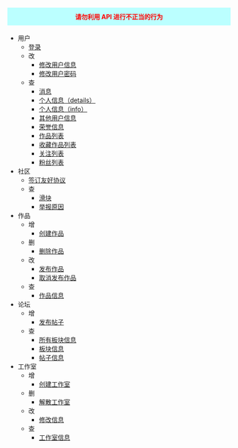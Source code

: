 <h4 style="padding: 10px 30px; background-color:#bff; color:red; text-align: center">请勿利用 API 进行不正当的行为</h3>

- 用户
  - [登录](/user/login.md)
  - 改
    - [修改用户信息](/user/update_info.md)
    - [修改用户密码](/user/update_password.md)
  - 查
    - [消息](/user/messages.md)
    - [个人信息（details）](/user/details.md)
    - [个人信息（info）](/user/info.md)
    - [其他用户信息](/user/user_details.md)
    - [荣誉信息](/user/honor.md)
    - [作品列表](/user/work-list.md)
    - [收藏作品列表](/user/collection-work-list.md)
    - [关注列表](/user/follow-list.md)
    - [粉丝列表](/user/fan-list.md)
- 社区
  - [签订友好协议](/community/signature.md)
  - 查
    - [滑块](/community/banners.md)
    - [举报原因](/community/report_reasons.md)
- 作品
  - 增
    - [创建作品](/work/create.md)
  - 删
    - [删除作品](/work/delete.md)
  - 改
    - [发布作品](/work/publish.md)
    - [取消发布作品](/work/unpublish.md)
  - 查
    - [作品信息](/work/details.md)
- 论坛
  - 增
    - [发布帖子](/forum/publish.md)
  - 查
    - [所有板块信息](/forum/boards.md)
    - [板块信息](/forum/board.md)
    - [帖子信息](/forum/details.md)
- 工作室
  - 增
    - [创建工作室](/workshop/create.md)
  - 删
    - [解散工作室](/workshop/dissolve.md)
  - 改
    - [修改信息](/workshop/update.md)
  - 查
    - [工作室信息](/workshop/details.md)

